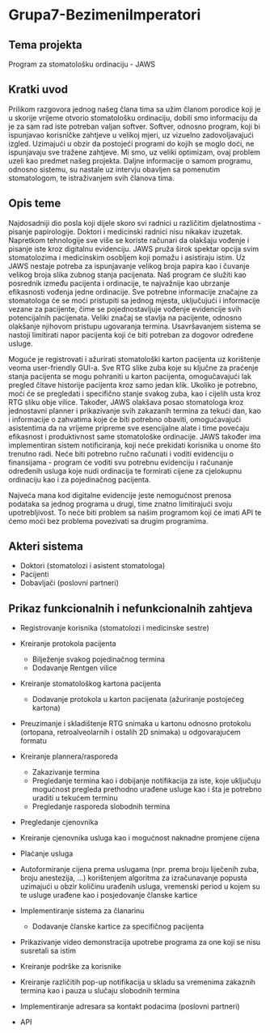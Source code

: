 # Grupa7-BezimeniImperatori



## Tema projekta 
Program za stomatološku ordinaciju - JAWS

## Kratki uvod 
Prilikom razgovora jednog našeg člana tima sa užim članom porodice koji je u skorije vrijeme otvorio stomatološku ordinaciju, dobili smo informaciju da je za sam rad iste potreban valjan softver. Softver, odnosno program, koji bi ispunjavao korisničke zahtjeve u velikoj mjeri, uz vizuelno zadovoljavajući izgled. Uzimajući  u obzir da postojeći programi do kojih se moglo doći, ne ispunjavaju sve tražene zahtjeve. Mi smo, uz veliki optimizam, ovaj problem uzeli kao predmet našeg projekta.
Daljne informacije o samom programu, odnosno sistemu, su nastale uz intervju obavljen sa pomenutim stomatologom, te istraživanjem svih članova tima.

## Opis teme
Najdosadniji dio posla koji dijele skoro svi radnici u različitim djelatnostima - pisanje papirologije. Doktori i medicinski radnici nisu nikakav izuzetak. Napretkom tehnologije sve više se koriste računari da olakšaju vođenje i pisanje iste kroz digitalnu evidenciju. JAWS pruža širok spektar opcija svim stomatolozima i medicinskim osobljem koji pomažu i asistiraju istim. Uz JAWS nestaje potreba za ispunjavanje velikog broja papira kao i čuvanje velikog broja slika zubnog stanja pacijenata. Naš program će služiti kao posrednik između pacijenta i ordinacije, te najvažnije kao ubrzanje efikasnosti vođenja jedne ordinacije. Sve potrebne informacije značajne za stomatologa će se moći pristupiti sa jednog mjesta, uključujući i informacije vezane za pacijente, čime se pojednostavljuje vođenje evidencije svih potencijalnih pacijenata. Veliki značaj se stavlja na pacijente, odnosno olakšanje njihovom pristupu ugovaranja termina. Usavršavanjem sistema se nastoji limitirati napor pacijenta koji će biti potreban za dogovor određene usluge.

Moguće je registrovati i ažurirati stomatološki karton pacijenta uz korištenje veoma user-friendly GUI-a. Sve RTG slike zuba koje su ključne za praćenje stanja pacijenta se mogu pohraniti u karton pacijenta, omogučavajući lak pregled čitave historije pacijenta kroz samo jedan klik. Ukoliko je potrebno, moći će se pregledati i specifično stanje svakog zuba, kao i cijelih usta kroz RTG sliku obje vilice. Također, JAWS olakšava posao stomatologa kroz jednostavni planner i prikazivanje svih zakazanih termina za tekući dan, kao i informacije o zahvatima koje će biti potrebno obaviti, omogućavajući asistentima da na vrijeme pripreme sve esencijalne alate i time povećaju efikasnost i produktivnost same stomatološke ordinacije. JAWS također ima implementiran sistem notificiranja, koji neće prekidati korisnika u onome što trenutno radi. Neće biti potrebno ručno računati i voditi evidenciju o finansijama - program će voditi svu potrebnu evidenciju i računanje određenih usluga koje nudi ordinacija te formirati cijene za cjelokupnu ordinaciju kao i za pojedinačnog pacijenta.
  
Najveća mana kod digitalne evidencije jeste nemogućnost prenosa podataka sa jednog programa u drugi, time znatno limitirajući svoju upotrebljivost.
To neće biti problem sa našim programom koji će imati API te ćemo moći bez problema povezivati sa drugim programima.

## Akteri sistema 
- Doktori (stomatolozi i asistent stomatologa)
- Pacijenti
- Dobavljači (poslovni partneri)

## Prikaz funkcionalnih i nefunkcionalnih zahtjeva
  - Registrovanje korisnika (stomatolozi i medicinske sestre)

  - Kreiranje protokola pacijenta 
    - Bilježenje svakog pojedinačnog termina
    - Dodavanje Rentgen vilice
  
  - Kreiranje stomatološkog kartona pacijenta 
    - Dodavanje protokola u karton pacijenata (ažuriranje postojećeg kartona)

  
  - Preuzimanje i skladištenje RTG snimaka u kartonu odnosno protokolu (ortopana, retroalveolarnih i ostalih 2D snimaka) u odgovarajućem formatu
  
  - Kreiranje plannera/rasporeda
    - Zakazivanje termina
    - Pregledanje termina kao i dobijanje notifikacija za iste, koje uključuju mogućnost pregleda prethodno urađene usluge kao i šta je potrebno uraditi u tekućem terminu
    - Pregledanje rasporeda slobodnih termina 
    
  - Pregledanje cjenovnika

  - Kreiranje cjenovnika usluga kao i mogućnost naknadne promjene cijena

  - Plaćanje usluga

  - Autoformiranje cijena prema uslugama (npr. prema broju liječenih zuba, broju anestezija, ...) korištenjem algoritma za izračunavanje popusta uzimajući u obzir količinu urađenih usluga, vremenski period u kojem su te usluge urađene kao i posjedovanje članske kartice

  - Implementiranje sistema za članarinu
    - Dodavanje članske kartice za specifičnog pacijenta

  - Prikazivanje video demonstracija upotrebe programa za one koji se nisu susretali sa istim
  
  - Kreiranje podrške za korisnike

  - Kreiranje različitih pop-up notifikacija u skladu sa vremenima zakaznih termina kao i pauza u slučaju slobodnih termina
   
  - Implementiranje adresara sa kontakt podacima (poslovni partneri)

  - API
